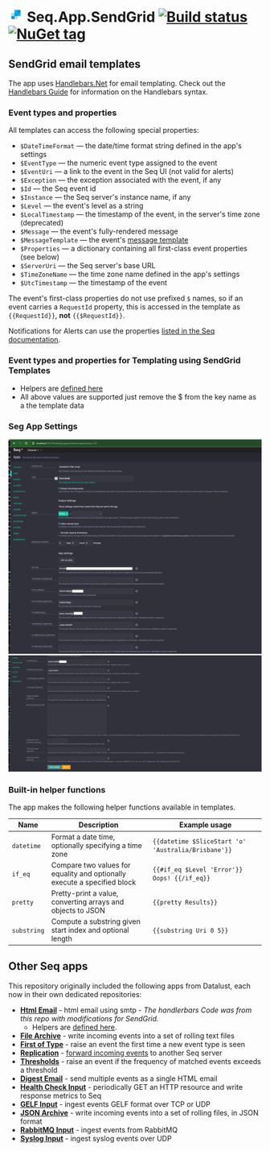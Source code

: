 # <img src="https://raw.githubusercontent.com/JasonSweatt/seq-app-sendgrid/main/.github/images/seq-app-sendGrid.png" width="30" /> Seq.App.SendGrid [![Build status](https://github.com/JasonSweatt/seq-app-sendgrid/actions/workflows/publish-nuget.yaml/badge.svg?branch=1.0.1)](https://ci.appveyor.com/project/JasonSweatt/seq-app-sendgrid) [![NuGet tag](https://img.shields.io/badge/nuget-seq_app-purple)](https://www.nuget.org/packages?q=seq-app)

## SendGrid email templates

The app uses [Handlebars.Net](https://github.com/Handlebars-Net/Handlebars.Net) for email templating. Check out the [Handlebars Guide](https://handlebarsjs.com/guide/) for information on the Handlebars syntax.

### Event types and properties

All templates can access the following special properties:

 * `$DateTimeFormat` &mdash; the date/time format string defined in the app's settings
 * `$EventType` &mdash; the numeric event type assigned to the event
 * `$EventUri` &mdash; a link to the event in the Seq UI (not valid for alerts)
 * `$Exception` &mdash; the exception associated with the event, if any
 * `$Id` &mdash; the Seq event id
 * `$Instance` &mdash; the Seq server's instance name, if any
 * `$Level` &mdash; the event's level as a string
 * `$LocalTimestamp` &mdash; the timestamp of the event, in the server's time zone (deprecated)
 * `$Message` &mdash; the event's fully-rendered message
 * `$MessageTemplate` &mdash; the event's [message template](https://messagetemplates.org)
 * `$Properties` &mdash; a dictionary containing all first-class event properties (see below)
 * `$ServerUri` &mdash; the Seq server's base URL
 * `$TimeZoneName` &mdash; the time zone name defined in the app's settings
 * `$UtcTimestamp` &mdash; the timestamp of the event

The event's first-class properties do not use prefixed `$` names, so if an event carries a `RequestId` property, this is accessed in the template as `{{RequestId}}`, **not** `{{$RequestId}}`.

Notifications for Alerts can use the properties [listed in the Seq documentation](https://docs.datalust.co/docs/alert-properties).

### Event types and properties for Templating using SendGrid Templates

* Helpers are [defined here](https://docs.sendgrid.com/for-developers/sending-email/using-handlebars#combined-examples)
* All above values are supported just remove the $ from the key name as a the template data

### Seg App Settings

<img src="https://raw.githubusercontent.com/JasonSweatt/seq-app-sendgrid/main/.github/images/seq-app-screenshot-1.png" />

<img src="https://raw.githubusercontent.com/JasonSweatt/seq-app-sendgrid/main/.github/images/seq-app-screenshot-2.png" />

### Built-in helper functions

The app makes the following helper functions available in templates.

| Name | Description | Example usage |
| --- | --- | --- |
| `datetime` | Format a date time, optionally specifying a time zone | `{{datetime $SliceStart 'o' 'Australia/Brisbane'}}` |
| `if_eq` | Compare two values for equality and optionally execute a specified block | `{{#if_eq $Level 'Error'}} Oops! {{/if_eq}}` |
| `pretty` | Pretty-print a value, converting arrays and objects to JSON | `{{pretty Results}}` |
| `substring` | Compute a substring given start index and optional length | `{{substring Uri 0 5}}` |


## Other Seq apps

This repository originally included the following apps from Datalust, each now in their own dedicated repositories:

 * **[Html Email](https://github.com/datalust/seq-app-htmlemail)** - html email using smtp - _The handlerbars Code was from this repo with modifications for SendGrid._
   * Helpers are [defined here](https://github.com/datalust/seq-app-htmlemail/blob/dev/src/Seq.App.EmailPlus/HandlebarsHelpers.cs).
 * **[File Archive](https://github.com/datalust/seq-app-filearchive)** - write incoming events into a set of rolling text files
 * **[First of Type](https://github.com/datalust/seq-app-firstoftype)** - raise an event the first time a new event type is seen
 * **[Replication](https://github.com/datalust/seq-app-replication)** - [forward incoming events](https://docs.datalust.co/docs/event-forwarding) to another Seq server
 * **[Thresholds](https://github.com/datalust/seq-app-thresholds)** - raise an event if the frequency of matched events exceeds a threshold
 * **[Digest Email](https://github.com/datalust/seq-app-digestemail)** - send multiple events as a single HTML email
 * **[Health Check Input](https://github.com/datalust/seq-input-healthcheck)** - periodically GET an HTTP resource and write response metrics to Seq
 * **[GELF Input](https://github.com/datalust/sqelf)** - ingest events GELF format over TCP or UDP
 * **[JSON Archive](https://github.com/datalust/seq-app-jsonarchive)** - write incoming events into a set of rolling files, in JSON format
 * **[RabbitMQ Input](https://github.com/datalust/seq-input-rabbitmq)** - ingest events from RabbitMQ
 * **[Syslog Input](https://github.com/datalust/squiflog)** - ingest syslog events over UDP
